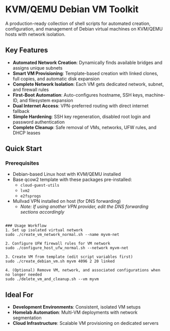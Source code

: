 # KVM/QEMU Debian VM Toolkit

A production-ready collection of shell scripts for automated creation, configuration, and management of Debian virtual machines on KVM/QEMU hosts with network isolation.

## Key Features
- **Automated Network Creation**: Dynamically finds available bridges and assigns unique subnets
- **Smart VM Provisioning**: Template-based creation with linked clones, full copies, and automatic disk expansion
- **Complete Network Isolation**: Each VM gets dedicated network, subnet, and firewall rules
- **First-Boot Automation**: Auto-configures hostname, SSH keys, machine-ID, and filesystem expansion
- **Dual Internet Access**: VPN-preferred routing with direct internet fallback
- **Simple Hardening**: SSH key regeneration, disabled root login and password authentication
- **Complete Cleanup**: Safe removal of VMs, networks, UFW rules, and DHCP leases

## Quick Start

### Prerequisites
- Debian-based Linux host with KVM/QEMU installed
- Base qcow2 template with these packages pre-installed:
  - `cloud-guest-utils`
  - `lvm2`
  - `e2fsprogs`
- Mullvad VPN installed on host (for DNS forwarding)
  - *Note: If using another VPN provider, edit the DNS forwarding sections accordingly*
```

### Usage Workflow
1. Set up isolated virtual network
sudo ./create_vm_network_normal.sh --name myvm-net

2. Configure UFW firewall rules for VM network
sudo ./configure_host_ufw_normal.sh --network myvm-net

3. Create VM from template (edit script variables first)
sudo ./create_debian_vm.sh myvm 4096 2 20 linked

4. (Optional) Remove VM, network, and associated configurations when no longer needed
sudo ./delete_vm_and_cleanup.sh --vm myvm
```

## Ideal For
- **Development Environments**: Consistent, isolated VM setups
- **Homelab Automation**: Multi-VM deployments with network segmentation  
- **Cloud Infrastructure**: Scalable VM provisioning on dedicated servers
